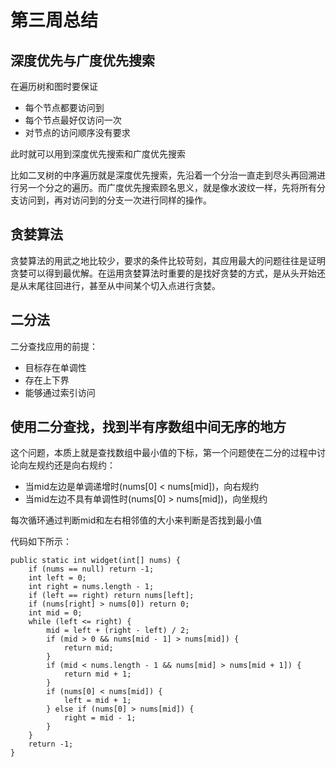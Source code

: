 # 第三周总结

## 深度优先与广度优先搜索

在遍历树和图时要保证

- 每个节点都要访问到
- 每个节点最好仅访问一次
- 对节点的访问顺序没有要求

此时就可以用到深度优先搜索和广度优先搜索

比如二叉树的中序遍历就是深度优先搜索，先沿着一个分治一直走到尽头再回溯进行另一个分之的遍历。而广度优先搜索顾名思义，就是像水波纹一样，先将所有分支访问到，再对访问到的分支一次进行同样的操作。


## 贪婪算法

贪婪算法的用武之地比较少，要求的条件比较苛刻，其应用最大的问题往往是证明贪婪可以得到最优解。在运用贪婪算法时重要的是找好贪婪的方式，是从头开始还是从末尾往回进行，甚至从中间某个切入点进行贪婪。

## 二分法

二分查找应用的前提：

- 目标存在单调性
- 存在上下界
- 能够通过索引访问



## 使用二分查找，找到半有序数组中间无序的地方

这个问题，本质上就是查找数组中最小值的下标，第一个问题使在二分的过程中讨论向左规约还是向右规约：

- 当mid左边是单调递增时(nums[0] < nums[mid])，向右规约
- 当mid左边不具有单调性时(nums[0] > nums[mid])，向坐规约

每次循环通过判断mid和左右相邻值的大小来判断是否找到最小值

代码如下所示：

    public static int widget(int[] nums) {
        if (nums == null) return -1;
        int left = 0;
        int right = nums.length - 1;
        if (left == right) return nums[left];
        if (nums[right] > nums[0]) return 0;
        int mid = 0;
        while (left <= right) {
            mid = left + (right - left) / 2;
            if (mid > 0 && nums[mid - 1] > nums[mid]) {
                return mid;
            }
            if (mid < nums.length - 1 && nums[mid] > nums[mid + 1]) {
                return mid + 1;
            }
            if (nums[0] < nums[mid]) {
                left = mid + 1;
            } else if (nums[0] > nums[mid]) {
                right = mid - 1;
            }
        }
        return -1;
    }



